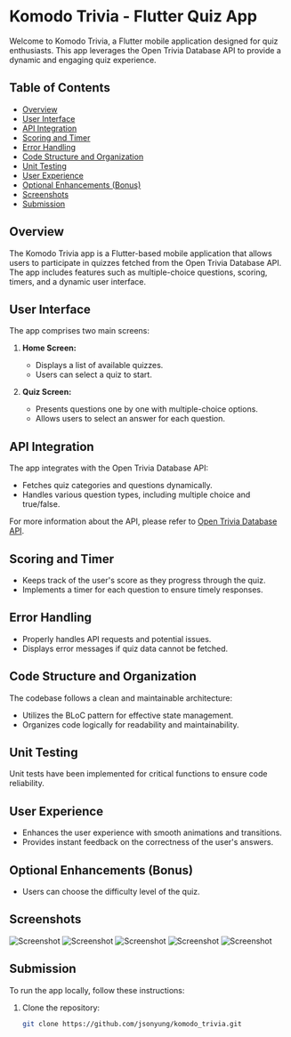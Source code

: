 # Komodo Trivia - Flutter Quiz App

Welcome to Komodo Trivia, a Flutter mobile application designed for quiz enthusiasts. This app leverages the Open Trivia Database API to provide a dynamic and engaging quiz experience.

## Table of Contents

- [Overview](#overview)
- [User Interface](#user-interface)
- [API Integration](#api-integration)
- [Scoring and Timer](#scoring-and-timer)
- [Error Handling](#error-handling)
- [Code Structure and Organization](#code-structure-and-organization)
- [Unit Testing](#unit-testing)
- [User Experience](#user-experience)
- [Optional Enhancements (Bonus)](#optional-enhancements-bonus)
- [Screenshots](#screenshots)
- [Submission](#submission)

## Overview

The Komodo Trivia app is a Flutter-based mobile application that allows users to participate in quizzes fetched from the Open Trivia Database API. The app includes features such as multiple-choice questions, scoring, timers, and a dynamic user interface.

## User Interface

The app comprises two main screens:

1. **Home Screen:**
    - Displays a list of available quizzes.
    - Users can select a quiz to start.

2. **Quiz Screen:**
    - Presents questions one by one with multiple-choice options.
    - Allows users to select an answer for each question.

## API Integration

The app integrates with the Open Trivia Database API:
- Fetches quiz categories and questions dynamically.
- Handles various question types, including multiple choice and true/false.

For more information about the API, please refer to [Open Trivia Database API](https://opentdb.com/api_config.php).

## Scoring and Timer

- Keeps track of the user's score as they progress through the quiz.
- Implements a timer for each question to ensure timely responses.

## Error Handling

- Properly handles API requests and potential issues.
- Displays error messages if quiz data cannot be fetched.

## Code Structure and Organization

The codebase follows a clean and maintainable architecture:
- Utilizes the BLoC pattern for effective state management.
- Organizes code logically for readability and maintainability.

## Unit Testing

Unit tests have been implemented for critical functions to ensure code reliability.

## User Experience
- Enhances the user experience with smooth animations and transitions.
- Provides instant feedback on the correctness of the user's answers.

## Optional Enhancements (Bonus)
- Users can choose the difficulty level of the quiz.


## Screenshots
![Screenshot](screenshots/1.png)
![Screenshot](screenshots/2.png)
![Screenshot](screenshots/3.png)
![Screenshot](screenshots/4.png)
![Screenshot](screenshots/5.png)

## Submission

To run the app locally, follow these instructions:

1. Clone the repository:

   ```bash
   git clone https://github.com/jsonyung/komodo_trivia.git
